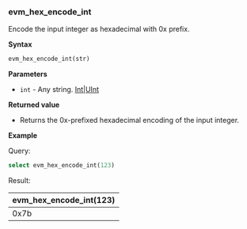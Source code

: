 ### evm_hex_encode_int

Encode the input integer as hexadecimal with 0x prefix.

**Syntax**

```sql
evm_hex_encode_int(str)
```

**Parameters**

- `int` - Any string. [Int|UInt](https://clickhouse.com/docs/en/sql-reference/data-types/int-uint)

**Returned value**

- Returns the 0x-prefixed hexadecimal encoding of the input integer.

**Example**

Query:

```sql
select evm_hex_encode_int(123)
```

Result:

| evm_hex_encode_int(123) |
|:-|
| 0x7b |